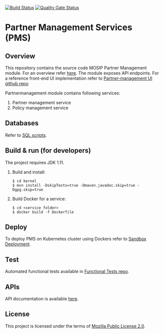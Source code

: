 
[![Build Status](https://travis-ci.com/mosip/partner-management-services.svg?branch=1.2.0-rc2)](https://app.travis-ci.com/mosip/partner-management-services)
[![Quality Gate Status](https://sonarcloud.io/api/project_badges/measure?project=mosip_partner-management-services&metric=alert_status)](https://sonarcloud.io/dashboard?branch=1.2.0-rc2&id=mosip_partner-management-services)

# Partner Management Services (PMS)

## Overview
This repository contains the source code MOSIP Partner Management module. For an overview refer [here](https://docs.mosip.io/1.2.0/modules/partner-management-services).  The module exposes API endpoints. For a reference front-end UI implementation refer to [Partner-management UI github repo](https://github.com/mosip/partner-management-portal/)

Partnermanagement module contains following services:
1. Partner management service
2. Policy management service

## Databases
Refer to [SQL scripts](db_scripts).

## Build & run (for developers)
The project requires JDK 1.11. 
1. Build and install:
    ```
    $ cd kernel
    $ mvn install -DskipTests=true -Dmaven.javadoc.skip=true -Dgpg.skip=true
    ```
1. Build Docker for a service:
    ```
    $ cd <service folder>
    $ docker build -f Dockerfile
    ```

## Deploy
To deploy PMS on Kubernetes cluster using Dockers refer to [Sandbox Deployment](https://docs.mosip.io/1.2.0/deployment/sandbox-deployment).

## Test
Automated functional tests available in [Functional Tests repo](https://github.com/mosip/mosip-functional-tests).

## APIs
API documentation is available [here](https://mosip.github.io/documentation/).

## License
This project is licensed under the terms of [Mozilla Public License 2.0](LICENSE).
